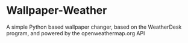 # Wallpaper-Weather
A simple Python based wallpaper changer, based on the WeatherDesk program, and powered by the openweathermap.org API
